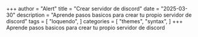 +++
author = "Alert"
title = "Crear servidor de discord"
date = "2025-03-30"
description = "Aprende pasos basicos para crear tu propio servidor de discord"
tags = [
    "loquendo",
]
categories = [
    "themes",
    "syntax",
]
+++
Aprende pasos basicos para crear tu propio servidor de discord
